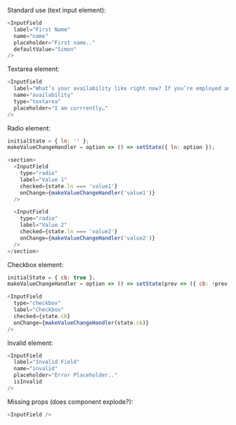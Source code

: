 Standard use (text input element):

```js
<InputField
  label="First Name"
  name="name"
  placeholder="First name.."
  defaultValue="Simon"
/>
```

Textarea element:

```js
<InputField
  label="What’s your availability like right now? If you’re employed and would need to give a notice, how long would that take?"
  name="availability"
  type="textarea"
  placeholder="I am currrently…"
/>
```

Radio element:

```js
initialState = { ln: '' };
makeValueChangeHandler = option => () => setState({ ln: option });

<section>
  <InputField
    type="radio"
    label="Value 1"
    checked={state.ln === 'value1'}
    onChange={makeValueChangeHandler('value1')}
  />

  <InputField
    type="radio"
    label="Value 2"
    checked={state.ln === 'value2'}
    onChange={makeValueChangeHandler('value2')}
  />
</section>
```

Checkbox element:

```js
initialState = { cb: true };
makeValueChangeHandler = option => () => setState(prev => ({ cb: !prev.cb }));

<InputField
  type="checkbox"
  label="Checkbox"
  checked={state.cb}
  onChange={makeValueChangeHandler(state.cb)}
/>
```

Invalid element:

```js
<InputField
  label="Invalid Field"
  name="invalid"
  placeholder="Error Placeholder.."
  isInvalid
/>
```

Missing props (does component explode?):

```js
<InputField />
```
